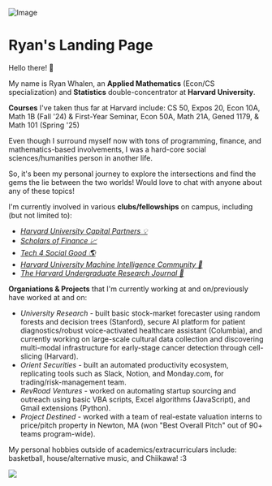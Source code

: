 ![Image](https://github.com/user-attachments/assets/08e9ec18-31cb-4968-b7a7-4f6aa7fd545c)

# Ryan's Landing Page

Hello there! 👋

My name is Ryan Whalen, an **Applied Mathematics** (Econ/CS specialization) and **Statistics** double-concentrator at **Harvard University**. 

**Courses** I've taken thus far at Harvard include: CS 50, Expos 20, Econ 10A, Math 1B (Fall '24) & First-Year Seminar, Econ 50A, Math 21A, Gened 1179, & Math 101 (Spring '25)

Even though I surround myself now with tons of programming, finance, and mathematics-based involvements, I was a hard-core social sciences/humanities person in another life. 

So, it's been my personal journey to explore the intersections and find the gems the lie between the two worlds! Would love to chat with anyone about any of these topics!

I'm currently involved in various **clubs/fellowships** on campus, including (but not limited to):

- [_Harvard University Capital Partners 💡_](https://www.harvardcap.org/)
- [_Scholars of Finance 📈_](https://scholarsoffinance.org/)
- [_Tech 4 Social Good 🌎_](https://socialgood.hcs.harvard.edu/)
- [_Harvard University Machine Intelligence Community 🤖_](https://www.humic.ai/)
- [_The Harvard Undergraduate Research Journal 🔬_](https://www.thurj.org/)

**Organiations & Projects** that I'm currently working at and on/previously have worked at and on:

- _University Research_ - built basic stock-market forecaster using random forests and decision trees (Stanford), secure AI platform for patient diagnostics/robust voice-activated healthcare assistant (Columbia), and currently working on large-scale cultural data collection and discovering multi-modal infrastructure for early-stage cancer detection through cell-slicing (Harvard).
- _Orient Securities_ - built an automated productivity ecosystem, replicating tools such as Slack, Notion, and Monday.com, for trading/risk-management team.
- _RevRoad Ventures_ - worked on automating startup sourcing and outreach using basic VBA scripts, Excel algorithms (JavaScript), and Gmail extensions (Python).
- _Project Destined_ - worked with a team of real-estate valuation interns to price/pitch property in Newton, MA (won "Best Overall Pitch" out of 90+ teams program-wide).

My personal hobbies outside of academics/extracurriculars include: basketball, house/alternative music, and Chiikawa! :3

![](https://github-readme-stats.vercel.app/api?username=RyanZWhalen&theme=radical&hide_border=false&include_all_commits=true&count_private=true)<br/>
